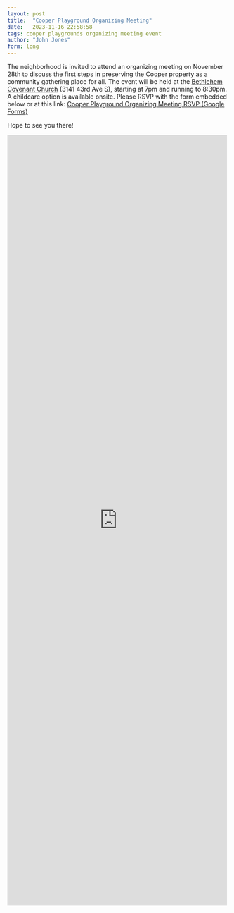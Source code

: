 ```yaml
---
layout: post
title:  "Cooper Playground Organizing Meeting"
date:   2023-11-16 22:58:58
tags: cooper playgrounds organizing meeting event
author: "John Jones"
form: long
---
```


The neighborhood is invited to attend an organizing meeting on November 28th to discuss the first steps in preserving the Cooper property as a community gathering place for all.  The event will be held at the [Bethlehem Covenant Church](bethlehemcov.org) (3141 43rd Ave S), starting at 7pm and running to 8:30pm.  A childcare option is available onsite.  Please RSVP with the form embedded below or at this link: [Cooper Playground Organizing Meeting RSVP (Google Forms)](https://forms.gle/8gTiYd5SKM1xhhom8)

Hope to see you there!

<iframe class="g-form" src="https://docs.google.com/forms/d/e/1FAIpQLScoG5SL8wbPMYgHeOZYbRCmYipbv5_W3rN1CPT4VZ7d8uinxA/viewform?embedded=true" width="500" height="1750" frameborder="0" marginheight="0" marginwidth="0">Loading…</iframe>